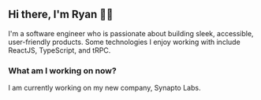 ## Hi there, I'm Ryan 👋🏻

I'm a software engineer who is passionate about building sleek, accessible, user-friendly products. Some technologies I enjoy working with include ReactJS, TypeScript, and tRPC.

### What am I working on now?

I am currently working on my new company, Synapto Labs.
